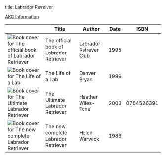 title: Labrador Retreiver

[AKC Information](https://www.akc.org/dog-breeds/labrador-retriever/)

| |  Title | Author | Date | ISBN |
| - | ----  | ------ | ---- | ---- |
|![Book cover for The official book of Labrador Retriever](https://covers.openlibrary.org/b/isbn/.jpg)|The official book of Labrador Retriever|Labrador Retrever Club|1995||
|![Book cover for The Life of a Lab](https://covers.openlibrary.org/b/isbn/.jpg)|The Life of a Lab|Denver Bryan|1999||
|![Book cover for The Ultimate Labrador Retriever](https://covers.openlibrary.org/b/isbn/0764526391.jpg)|The Ultimate Labrador Retriever|Heather Wiles-Fone|2003|0764526391|
|![Book cover for The new complete Labrador Retriever](https://covers.openlibrary.org/b/isbn/.jpg)|The new complete Labrador Retriever|Helen Warwick|1986||
